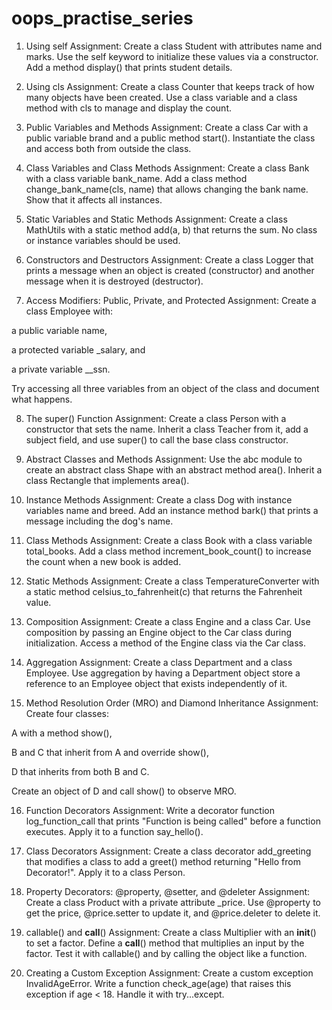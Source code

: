 # oops_practise_series
1. Using self
Assignment:
Create a class Student with attributes name and marks. Use the self keyword to initialize these values via a constructor. Add a method display() that prints student details.

2. Using cls
Assignment:
Create a class Counter that keeps track of how many objects have been created. Use a class variable and a class method with cls to manage and display the count.

3. Public Variables and Methods
Assignment:
Create a class Car with a public variable brand and a public method start(). Instantiate the class and access both from outside the class.

4. Class Variables and Class Methods
Assignment:
Create a class Bank with a class variable bank_name. Add a class method change_bank_name(cls, name) that allows changing the bank name. Show that it affects all instances.

5. Static Variables and Static Methods
Assignment:
Create a class MathUtils with a static method add(a, b) that returns the sum. No class or instance variables should be used.

6. Constructors and Destructors
Assignment:
Create a class Logger that prints a message when an object is created (constructor) and another message when it is destroyed (destructor).

7. Access Modifiers: Public, Private, and Protected
Assignment:
Create a class Employee with:

a public variable name,

a protected variable _salary, and

a private variable __ssn.

Try accessing all three variables from an object of the class and document what happens.

8. The super() Function
Assignment:
Create a class Person with a constructor that sets the name. Inherit a class Teacher from it, add a subject field, and use super() to call the base class constructor.

9. Abstract Classes and Methods
Assignment:
Use the abc module to create an abstract class Shape with an abstract method area(). Inherit a class Rectangle that implements area().

10. Instance Methods
Assignment:
Create a class Dog with instance variables name and breed. Add an instance method bark() that prints a message including the dog's name.

11. Class Methods
Assignment:
Create a class Book with a class variable total_books. Add a class method increment_book_count() to increase the count when a new book is added.

12. Static Methods
Assignment:
Create a class TemperatureConverter with a static method celsius_to_fahrenheit(c) that returns the Fahrenheit value.

13. Composition
Assignment:
Create a class Engine and a class Car. Use composition by passing an Engine object to the Car class during initialization. Access a method of the Engine class via the Car class.

14. Aggregation
Assignment:
Create a class Department and a class Employee. Use aggregation by having a Department object store a reference to an Employee object that exists independently of it.

15. Method Resolution Order (MRO) and Diamond Inheritance
Assignment:
Create four classes:

A with a method show(),

B and C that inherit from A and override show(),

D that inherits from both B and C.

Create an object of D and call show() to observe MRO.

16. Function Decorators
Assignment:
Write a decorator function log_function_call that prints "Function is being called" before a function executes. Apply it to a function say_hello().

17. Class Decorators
Assignment:
Create a class decorator add_greeting that modifies a class to add a greet() method returning "Hello from Decorator!". Apply it to a class Person.

18. Property Decorators: @property, @setter, and @deleter
Assignment:
Create a class Product with a private attribute _price. Use @property to get the price, @price.setter to update it, and @price.deleter to delete it.

19. callable() and __call__()
Assignment:
Create a class Multiplier with an __init__() to set a factor. Define a __call__() method that multiplies an input by the factor. Test it with callable() and by calling the object like a function.

20. Creating a Custom Exception
Assignment:
Create a custom exception InvalidAgeError. Write a function check_age(age) that raises this exception if age < 18. Handle it with try...except.

